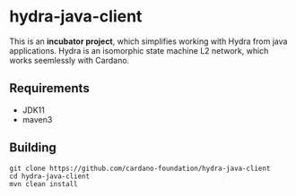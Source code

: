 # hydra-java-client


This is an **incubator project**, which simplifies working with Hydra from java applications. Hydra is an isomorphic state machine L2 network, which works seemlessly with Cardano.


## Requirements
- JDK11
- maven3


## Building
```
git clone https://github.com/cardano-foundation/hydra-java-client
cd hydra-java-client
mvn clean install
```
